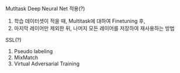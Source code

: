
Mutltask Deep Neural Net 적용(?)
1. 학습 데이터셋이 적을 때, Multitask에 대하여 Finetuning 후,
2. 마지막 레이어만 제외한 뒤, 나머지 모든 레이어를 저장하여 재사용하는 방법

SSL(?)
1. Pseudo labeling
2. MixMatch
3. Virtual Adversarial Training
